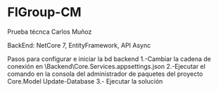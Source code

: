 # FIGroup-CM
 Prueba técnca Carlos Muñoz
 
 BackEnd: NetCore 7, EntityFramework, API Async
 
Pasos para configurar e iniciar la bd backend
1.-Cambiar la cadena de conexión en \Backend\Core.Services.appsettings.json
2.-Ejecutar el comando en la consola del administrador de paquetes del proyecto Core.Model
	Update-Database
3.- Ejecutar la solución

